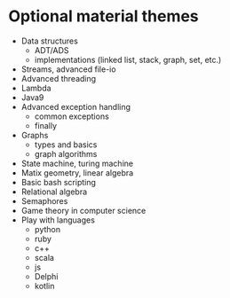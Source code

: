 # Optional material themes

  - Data structures
    - ADT/ADS
    - implementations (linked list, stack, graph, set, etc.)
  - Streams, advanced file-io
  - Advanced threading
  - Lambda
  - Java9
  - Advanced exception handling
    - common exceptions
    - finally
  - Graphs
    - types and basics
    - graph algorithms
  - State machine, turing machine
  - Matix geometry, linear algebra
  - Basic bash scripting
  - Relational algebra
  - Semaphores
  - Game theory in computer science
  - Play with languages
    - python
    - ruby
    - c++
    - scala
    - js
    - Delphi
    - kotlin
